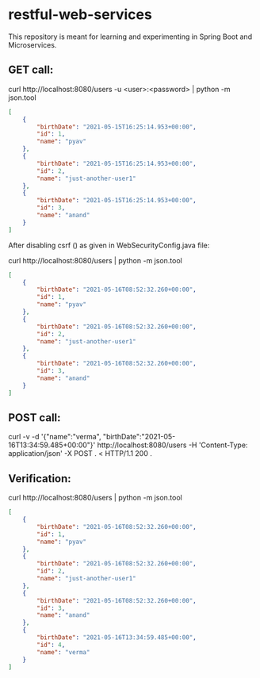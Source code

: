 # restful-web-services
This repository is meant for learning and experimenting in Spring Boot and
Microservices.

GET call:
--------
curl http://localhost:8080/users -u \<user\>:\<password\> | python -m json.tool
```json
[
    {
        "birthDate": "2021-05-15T16:25:14.953+00:00",
        "id": 1,
        "name": "pyav"
    },  
    {   
        "birthDate": "2021-05-15T16:25:14.953+00:00",
        "id": 2,
        "name": "just-another-user1"
    },  
    {   
        "birthDate": "2021-05-15T16:25:14.953+00:00",
        "id": 3,
        "name": "anand"
    }   
]
```
After disabling csrf () as given in WebSecurityConfig.java file:

curl http://localhost:8080/users | python -m json.tool
```json
[
    {
        "birthDate": "2021-05-16T08:52:32.260+00:00",
        "id": 1,
        "name": "pyav"
    },
    {
        "birthDate": "2021-05-16T08:52:32.260+00:00",
        "id": 2,
        "name": "just-another-user1"
    },
    {
        "birthDate": "2021-05-16T08:52:32.260+00:00",
        "id": 3,
        "name": "anand"
    }
]
```

POST call:
---------
curl -v  -d '{"name":"verma", "birthDate":"2021-05-16T13:34:59.485+00:00"}' http://localhost:8080/users -H 'Content-Type: application/json' -X POST
.
< HTTP/1.1 200 
.

Verification:
------------
curl http://localhost:8080/users | python -m json.tool
```json
[
    {
        "birthDate": "2021-05-16T08:52:32.260+00:00",
        "id": 1,
        "name": "pyav"
    },
    {
        "birthDate": "2021-05-16T08:52:32.260+00:00",
        "id": 2,
        "name": "just-another-user1"
    },
    {
        "birthDate": "2021-05-16T08:52:32.260+00:00",
        "id": 3,
        "name": "anand"
    },
    {
        "birthDate": "2021-05-16T13:34:59.485+00:00",
        "id": 4,
        "name": "verma"
    }
]
```


